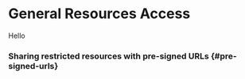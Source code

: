 # General Resources Access

Hello

### Sharing restricted resources with pre-signed URLs {#pre-signed-urls}
